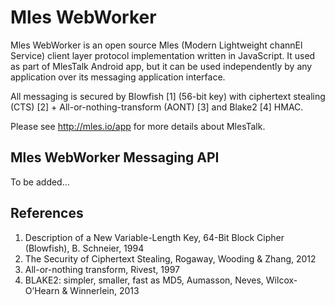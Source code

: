 # Mles WebWorker

Mles WebWorker is an open source Mles (Modern Lightweight channEl Service) client layer protocol implementation written in JavaScript. It used as part of MlesTalk Android app, but it can be used independently by any application over its messaging application interface.

All messaging is secured by Blowfish [1] (56-bit key) with ciphertext stealing (CTS) [2] + All-or-nothing-transform (AONT) [3] and Blake2 [4] HMAC.

Please see http://mles.io/app for more details about MlesTalk.

## Mles WebWorker Messaging API

To be added...

## References

  1. Description of a New Variable-Length Key, 64-Bit Block Cipher (Blowfish), B. Schneier, 1994
  2. The Security of Ciphertext Stealing, Rogaway, Wooding & Zhang, 2012
  3. All-or-nothing transform, Rivest, 1997
  4. BLAKE2: simpler, smaller, fast as MD5, Aumasson, Neves, Wilcox-O’Hearn & Winnerlein, 2013
